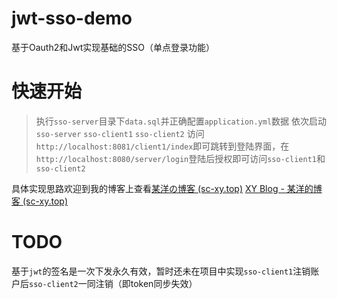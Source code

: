 # jwt-sso-demo
基于Oauth2和Jwt实现基础的SSO（单点登录功能）
# 快速开始
> 执行`sso-server`目录下`data.sql`并正确配置`application.yml`数据
> 依次启动`sso-server` `sso-client1` `sso-client2`
> 访问`http://localhost:8081/client1/index`即可跳转到登陆界面，在`http://localhost:8080/server/login`登陆后授权即可访问`sso-client1`和`sso-client2`

具体实现思路欢迎到我的博客上查看[某洋の博客 (sc-xy.top)](http://springblog.sc-xy.top/) [XY Blog - 某洋的博客 (sc-xy.top)](https://sc-xy.top/)

# TODO

基于`jwt`的签名是一次下发永久有效，暂时还未在项目中实现`sso-client1`注销账户后`sso-client2`一同注销（即token同步失效）